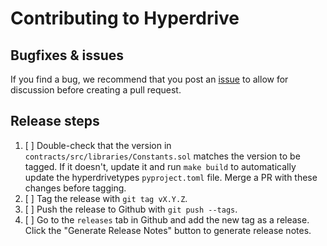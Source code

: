 # Contributing to Hyperdrive

## Bugfixes & issues

If you find a bug, we recommend that you post an [issue](https://github.com/delvtech/hyperdrive/issues) to allow for discussion before creating a pull request.

## Release steps

1. [ ] Double-check that the version in `contracts/src/libraries/Constants.sol` matches the version to be tagged. If it doesn't, update it and run `make build` to automatically update the hyperdrivetypes `pyproject.toml` file. Merge a PR with these changes before tagging.
2. [ ] Tag the release with `git tag vX.Y.Z`.
3. [ ] Push the release to Github with `git push --tags`.
4. [ ] Go to the `releases` tab in Github and add the new tag as a release. Click the "Generate Release Notes" button to generate release notes.
